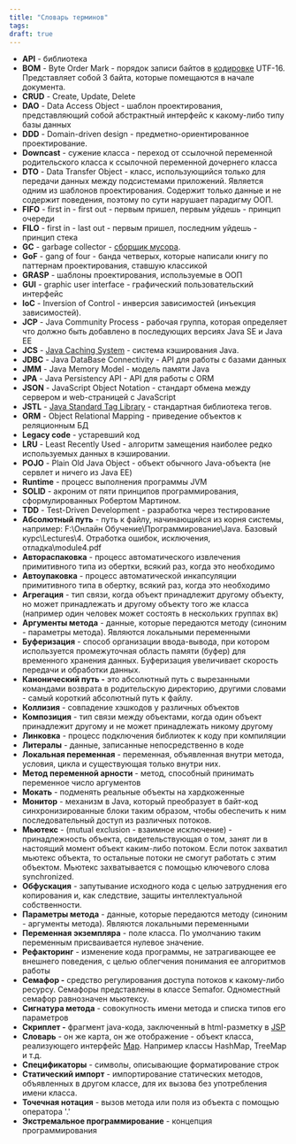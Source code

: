 ```yaml
---
title: "Словарь терминов"
tags:
draft: true
---
```


- **API** - библиотека
- **BOM** - Byte Order Mark - порядок записи байтов в [кодировке](java/charsets.md) UTF-16. Представляет собой 3 байта, которые помещаются в начале документа.
- **CRUD** - Create, Update, Delete
- **DAO** - Data Access Object - шаблон проектирования, представляющий собой абстрактный интерфейс к какому-либо типу базы данных
- **DDD** - Domain-driven design - предметно-ориентированное проектирование.
- **Downcast** - сужение класса - переход от ссылочной переменной родительского класса к ссылочной переменной дочернего класса
- **DTO** - Data Transfer Object - класс, использующийся только для передачи данных между подсистемами приложений. Является одним из шаблонов проектирования. Содержит только данные и не содержит поведения, поэтому по сути нарушает парадигму ООП.
- **FIFO** - first in - first out - первым пришел, первым уйдешь - принцип очереди
- **FILO** - first in - last out - первым пришел, последним уйдешь - принцип стека
- **GC** - garbage collector - [сборщик мусора](java/garbage_collector.md).
- **GoF** - gang of four - банда четверых, которые написали книгу по паттернам проектирования, ставшую классикой
- **GRASP** - шаблоны проектирования, используемые в ООП
- **GUI** - graphic user interface - графический пользовательский интерфейс
- **IoC** - Inversion of Control - инверсия зависимостей (инъекция зависимостей).
- **JCP** - Java Community Process - рабочая группа, которая определяет что должно быть добавлено в последующих версиях Java SE и Java EE
- **JCS** - [Java Caching System](external_lib/jcs.md) - система кэширования Java.
- **JDBC** - Java DataBase Connectivity - API для работы с базами данных
- **JMM** - Java Memory Model - модель памяти Java
- **JPA** - Java Persistency API - API для работы с ORM
- **JSON** - JavaScript Object Notation - стандарт обмена между сервером и web-страницей с JavaScript
- **JSTL** - [Java Standard Tag Library](jsp/jstl.md) - стандартная библиотека тегов.
- **ORM** - Object Relational Mapping - приведение объектов к реляционным БД
- **Legacy code** - устаревший код
- **LRU** - Least Recently Used - алгоритм замещения наиболее редко используемых данных в кэшировании.
- **POJO** - Plain Old Java Object - объект обычного Java-объекта (не сервлет и ничего из Java EE)
- **Runtime** - процесс выполнения программы JVM
- **SOLID** - акроним от пяти принципов программирования, сформулированных Робертом Мартином.
- **TDD** - Test-Driven Development - разработка через тестирование
- **Абсолютный путь** - путь к файлу, начинающийся из корня системы, например: F:\Онлайн Обучение\Программирование\Java. Базовый курс\Lectures\4. Отработка ошибок, исключения, отладка\module4.pdf
- **Автораспаковка** - процесс автоматического извлечения примитивного типа из обертки, всякий раз, когда это необходимо
- **Автоупаковка** - процесс автоматической инкапсуляции примитивного типа в обертку, всякий раз, когда это необходимо
- **Агрегация** - тип связи, когда объект принадлежит другому объекту, но может принадлежать и другому объекту того же класса (например один человек может состоять в нескольких группах вк)
- **Аргументы метода** - данные, которые передаются методу (синоним - параметры метода). Являются локальными переменными
- **Буферизация** - способ организации ввода-вывода, при котором используется промежуточная область памяти (буфер) для временного хранения данных. Буферизация увеличивает скорость передачи и обработки данных.
- **Канонический путь -** это абсолютный путь с вырезанными командами возврата в родительскую директорию, другими словами - самый короткий абсолютный путь к файлу.
- **Коллизия** - совпадение хэшкодов у различных объектов
- **Композиция** - тип связи между объектами, когда один объект принадлежит другому и не может принадлежать никому другому
- **Линковка** - процесс подключения библиотек к коду при компиляции
- **Литералы** - данные, записанные непосредственно в коде
- **Локальная переменная** - переменная, объявленная внутри метода, условия, цикла и существующая только внутри них.
- **Метод переменной арности** - метод, способный принимать переменное число аргументов
- **Мокать** - подменять реальные объекты на хардкоженные
- **Монитор** - механизм в Java, который преобразует в байт-код синхронизированные блоки таким образом, чтобы обеспечить к ним последовательный доступ из различных потоков.
- **Мьютекс** - (mutual exclusion - взаимное исключение) - принадлежность объекта, свидетельствующая о том, занят ли в настоящий момент объект каким-либо потоком. Если поток захватил мьютекс объекта, то остальные потоки не смогут работать с этим объектом. Мьютекс захватывается с помощью ключевого слова synchronized.
- **Обфускация** - запутывание исходного кода с целью затруднения его копирования и, как следствие, защиты интеллектуальной собственности.
- **Параметры метода** - данные, которые передаются методу (синоним - аргументы метода). Являются локальными переменными
- **Переменная экземпляра** - поле класса. По умолчанию таким переменным присваивается нулевое значение.
- **Рефакторинг** - изменение кода программы, не затрагивающее ее внешнего поведения, с целью облегчения понимания ее алгоритмов работы
- **Семафор -** средство регулирования доступа потоков к какому-либо ресурсу. Семафоры представлены в классе Semafor. Одноместный семафор равнозначен мьютексу.
- **Сигнатура метода** - совокупность имени метода и списка типов его параметров
- **Скриплет -** фрагмент java-кода, заключенный в html-разметку в [JSP](jsp/jsp.md)
- **Словарь** - он же карта, он же отображение - объект класса, реализующего интерфейс [Map](java/collections/map.md). Например классы HashMap, TreeMap и т.д.
- **Спецификаторы** - символы, описывающие форматирование строк
- **Статический импорт** - импортирование статических методов, объявленных в другом классе, для их вызова без употребления имени класса.
- **Точечная нотация** - вызов метода или поля из объекта с помощью оператора '.'
- **Экстремальное программирование** - концепция программирования